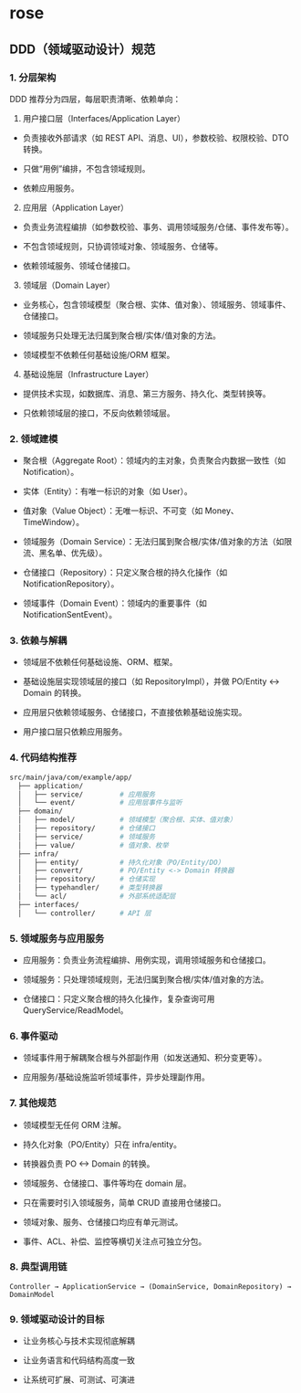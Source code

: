 # rose



## DDD（领域驱动设计）规范

### 1. 分层架构

DDD 推荐分为四层，每层职责清晰、依赖单向：

1. 用户接口层（Interfaces/Application Layer）

- 负责接收外部请求（如 REST API、消息、UI），参数校验、权限校验、DTO 转换。

- 只做“用例”编排，不包含领域规则。

- 依赖应用服务。

2. 应用层（Application Layer）

- 负责业务流程编排（如参数校验、事务、调用领域服务/仓储、事件发布等）。

- 不包含领域规则，只协调领域对象、领域服务、仓储等。

- 依赖领域服务、领域仓储接口。

3. 领域层（Domain Layer）

- 业务核心，包含领域模型（聚合根、实体、值对象）、领域服务、领域事件、仓储接口。

- 领域服务只处理无法归属到聚合根/实体/值对象的方法。

- 领域模型不依赖任何基础设施/ORM 框架。

4. 基础设施层（Infrastructure Layer）

- 提供技术实现，如数据库、消息、第三方服务、持久化、类型转换等。

- 只依赖领域层的接口，不反向依赖领域层。

### 2. 领域建模

- 聚合根（Aggregate Root）：领域内的主对象，负责聚合内数据一致性（如 Notification）。

- 实体（Entity）：有唯一标识的对象（如 User）。

- 值对象（Value Object）：无唯一标识、不可变（如 Money、TimeWindow）。

- 领域服务（Domain Service）：无法归属到聚合根/实体/值对象的方法（如限流、黑名单、优先级）。

- 仓储接口（Repository）：只定义聚合根的持久化操作（如 NotificationRepository）。

- 领域事件（Domain Event）：领域内的重要事件（如 NotificationSentEvent）。

### 3. 依赖与解耦

- 领域层不依赖任何基础设施、ORM、框架。

- 基础设施层实现领域层的接口（如 RepositoryImpl），并做 PO/Entity <-> Domain 的转换。

- 应用层只依赖领域服务、仓储接口，不直接依赖基础设施实现。

- 用户接口层只依赖应用服务。

### 4. 代码结构推荐

```bash
src/main/java/com/example/app/
  ├── application/
  │   ├── service/         # 应用服务
  │   └── event/           # 应用层事件与监听
  ├── domain/
  │   ├── model/           # 领域模型（聚合根、实体、值对象）
  │   ├── repository/      # 仓储接口
  │   ├── service/         # 领域服务
  │   ├── value/           # 值对象、枚举
  ├── infra/
  │   ├── entity/          # 持久化对象（PO/Entity/DO）
  │   ├── convert/         # PO/Entity <-> Domain 转换器
  │   ├── repository/      # 仓储实现
  │   ├── typehandler/     # 类型转换器
  │   └── acl/             # 外部系统适配层
  ├── interfaces/
  │   └── controller/      # API 层
```

### 5. 领域服务与应用服务

- 应用服务：负责业务流程编排、用例实现，调用领域服务和仓储接口。

- 领域服务：只处理领域规则，无法归属到聚合根/实体/值对象的方法。

- 仓储接口：只定义聚合根的持久化操作，复杂查询可用 QueryService/ReadModel。

### 6. 事件驱动

- 领域事件用于解耦聚合根与外部副作用（如发送通知、积分变更等）。

- 应用服务/基础设施监听领域事件，异步处理副作用。

### 7. 其他规范

- 领域模型无任何 ORM 注解。

- 持久化对象（PO/Entity）只在 infra/entity。

- 转换器负责 PO <-> Domain 的转换。

- 领域服务、仓储接口、事件等均在 domain 层。

- 只在需要时引入领域服务，简单 CRUD 直接用仓储接口。

- 领域对象、服务、仓储接口均应有单元测试。

- 事件、ACL、补偿、监控等横切关注点可独立分包。

### 8. 典型调用链

```
Controller → ApplicationService → (DomainService, DomainRepository) → DomainModel
```

### 9. 领域驱动设计的目标

- 让业务核心与技术实现彻底解耦

- 让业务语言和代码结构高度一致

- 让系统可扩展、可测试、可演进

